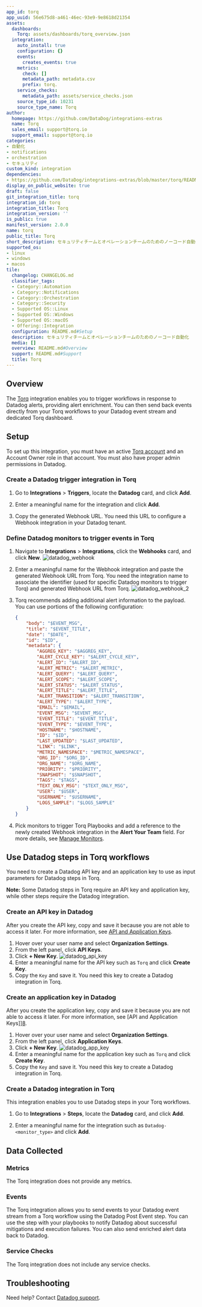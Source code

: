 ```yaml
---
app_id: torq
app_uuid: 56e675d8-a461-46ec-93e9-9e8618d21354
assets:
  dashboards:
    Torq: assets/dashboards/torq_overview.json
  integration:
    auto_install: true
    configuration: {}
    events:
      creates_events: true
    metrics:
      check: []
      metadata_path: metadata.csv
      prefix: torq.
    service_checks:
      metadata_path: assets/service_checks.json
    source_type_id: 10231
    source_type_name: Torq
author:
  homepage: https://github.com/DataDog/integrations-extras
  name: Torq
  sales_email: support@torq.io
  support_email: support@torq.io
categories:
- 自動化
- notifications
- orchestration
- セキュリティ
custom_kind: integration
dependencies:
- https://github.com/DataDog/integrations-extras/blob/master/torq/README.md
display_on_public_website: true
draft: false
git_integration_title: torq
integration_id: torq
integration_title: Torq
integration_version: ''
is_public: true
manifest_version: 2.0.0
name: torq
public_title: Torq
short_description: セキュリティチームとオペレーションチームのためのノーコード自動化
supported_os:
- linux
- windows
- macos
tile:
  changelog: CHANGELOG.md
  classifier_tags:
  - Category::Automation
  - Category::Notifications
  - Category::Orchestration
  - Category::Security
  - Supported OS::Linux
  - Supported OS::Windows
  - Supported OS::macOS
  - Offering::Integration
  configuration: README.md#Setup
  description: セキュリティチームとオペレーションチームのためのノーコード自動化
  media: []
  overview: README.md#Overview
  support: README.md#Support
  title: Torq
---
```


<!--  SOURCED FROM https://github.com/DataDog/integrations-extras -->


## Overview

The [Torq][1] integration enables you to trigger workflows in response to Datadog alerts, providing alert enrichment. You can then send back events directly from your Torq workflows to your Datadog event stream and dedicated Torq dashboard.

## Setup

To set up this integration, you must have an active [Torq account][2] and an Account Owner role in that account. You must also have proper admin permissions in Datadog.

### Create a Datadog trigger integration in Torq

1. Go to **Integrations** > **Triggers**, locate the **Datadog** card, and click **Add**.

2. Enter a meaningful name for the integration and click **Add**.

3. Copy the generated Webhook URL. You need this URL to configure a Webhook integration in your Datadog tenant.

### Define Datadog monitors to trigger events in Torq

1. Navigate to **Integrations** > **Integrations**, click the **Webhooks** card, and click **New**.
    ![datadog_webhook][3]

2. Enter a meaningful name for the Webhook integration and paste the generated Webhook URL from Torq. You need the integration name to associate the identifier (used for specific Datadog monitors to trigger Torq) and generated Webhook URL from Torq.
    ![datadog_webhook_2][4]

3. Torq recommends adding additional alert information to the payload. You can use portions of the following configuration:

    ```json linenums="1"
    {
        "body": "$EVENT_MSG",
        "title": "$EVENT_TITLE",
        "date": "$DATE",
        "id": "$ID",
        "metadata": {
            "AGGREG_KEY": "$AGGREG_KEY",
            "ALERT_CYCLE_KEY": "$ALERT_CYCLE_KEY",
            "ALERT_ID": "$ALERT_ID",
            "ALERT_METRIC": "$ALERT_METRIC",
            "ALERT_QUERY": "$ALERT_QUERY",
            "ALERT_SCOPE": "$ALERT_SCOPE",
            "ALERT_STATUS": "$ALERT_STATUS",
            "ALERT_TITLE": "$ALERT_TITLE",
            "ALERT_TRANSITION": "$ALERT_TRANSITION",
            "ALERT_TYPE": "$ALERT_TYPE",
            "EMAIL": "$EMAIL",
            "EVENT_MSG": "$EVENT_MSG",
            "EVENT_TITLE": "$EVENT_TITLE",
            "EVENT_TYPE": "$EVENT_TYPE",
            "HOSTNAME": "$HOSTNAME",
            "ID": "$ID",
            "LAST_UPDATED": "$LAST_UPDATED",
            "LINK": "$LINK",
            "METRIC_NAMESPACE": "$METRIC_NAMESPACE",
            "ORG_ID": "$ORG_ID",
            "ORG_NAME": "$ORG_NAME",
            "PRIORITY": "$PRIORITY",
            "SNAPSHOT": "$SNAPSHOT",
            "TAGS": "$TAGS",
            "TEXT_ONLY_MSG": "$TEXT_ONLY_MSG",
            "USER": "$USER",
            "USERNAME": "$USERNAME",
            "LOGS_SAMPLE": "$LOGS_SAMPLE"
        }
    }
    ```

4. Pick monitors to trigger Torq Playbooks and add a reference to the newly created Webhook integration in the **Alert Your Team** field. For more details, see [Manage Monitors][5].

## Use Datadog steps in Torq workflows

You need to create a Datadog API key and an application key to use as input parameters for Datadog steps in Torq.

**Note:** Some Datadog steps in Torq require an API key and application key, while other steps require the Datadog integration.

### Create an API key in Datadog

After you create the API key, copy and save it because you are not able to access it later. For more information, see [API and Application Keys][6].

1. Hover over your user name and select **Organization Settings**.
2. From the left panel, click **API Keys**.
3. Click **+ New Key**.
    ![datadog_api_key][7]
4. Enter a meaningful name for the API key such as `Torq` and click **Create Key**.
5. Copy the `Key` and save it. You need this key to create a Datadog integration in Torq.

### Create an application key in Datadog

After you create the application key, copy and save it because you are not able to access it later. For more information, see [API and Application Keys]][8].

1. Hover over your user name and select **Organization Settings**.
2. From the left panel, click **Application Keys**.
3. Click **+ New Key**.
    ![datadog_app_key][9]
4. Enter a meaningful name for the application key such as `Torq` and click **Create Key**.
5. Copy the `Key` and save it. You need this key to create a Datadog integration in Torq.

### Create a Datadog integration in Torq

This integration enables you to use Datadog steps in your Torq workflows.

1. Go to **Integrations** > **Steps**, locate the **Datadog** card, and click **Add**.

2. Enter a meaningful name for the integration such as `Datadog-<monitor_type>` and click **Add**.

## Data Collected

### Metrics

The Torq integration does not provide any metrics.

### Events

The Torq integration allows you to send events to your Datadog event stream from a Torq workflow using the Datadog Post Event step. You can use the step with your playbooks to notify Datadog about successful mitigations and execution failures. You can also send enriched alert data back to Datadog.

### Service Checks

The Torq integration does not include any service checks.

## Troubleshooting

Need help? Contact [Datadog support][10].

[1]: https://torq.io
[2]: https://torq.io/get-started/
[3]: https://raw.githubusercontent.com/DataDog/integrations-extras/master/torq/images/datadog_webhook_search.png
[4]: https://raw.githubusercontent.com/DataDog/integrations-extras/master/torq/images/datadog_webhook_config.png
[5]: https://docs.datadoghq.com/ja/monitors/manage_monitor/
[6]: https://docs.datadoghq.com/ja/account_management/api-app-keys/#add-an-api-key-or-client-token
[7]: https://raw.githubusercontent.com/DataDog/integrations-extras/master/torq/images/datadog_api_key_2.png
[8]: https://docs.datadoghq.com/ja/account_management/api-app-keys/#add-application-keys
[9]: https://raw.githubusercontent.com/DataDog/integrations-extras/master/torq/images/datadog_app_key_2.png
[10]: https://docs.datadoghq.com/ja/help/